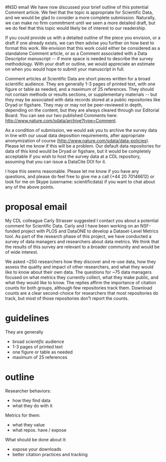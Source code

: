 #NSD email
We have now discussed your brief outline of this potential Comment article.  We feel that the topic is appropriate for Scientific Data, and we would be glad to consider a more complete submission.  Naturally, we can make no firm commitment until we seen a more detailed draft, but we do feel that this topic would likely be of interest to our readership.  

If you could provide us with a detailed outline of the piece you envision, or a draft if one already exists, we can then advise you further on how best to format this work.  We envision that this work could either be considered as a standalone Comment article, or as a Comment associated with a Data Descriptor manuscript -- if more space is needed to describe the survey methodology.  With your draft or outline, we would appreciate an estimate on when you would hope to submit your manuscript in full.

Comment articles at Scientific Data are short pieces written for a broad scientific audience. They are generally 1-3 pages of printed text, with one figure or table as needed, and a maximum of 25 references.  They should not contain methods or results sections, or supplementary materials -- but they may be associated with data records stored at a public repositories like Dryad or figshare. They may or may not be peer-reviewed in depth, depending on the content, but they are always cleared through our Editorial Board. You can see our two published Comments here: http://www.nature.com/sdata/archive?type=Comment.

As a condition of submission, we would ask you to archive the survey data in line with our usual data deposition requirements, after appropriate anonymization of course (http://www.nature.com/sdata/data-policies). Please let me know if this will be a problem. Our default data repositories for data of this kind would be Dryad or figshare, but it would be completely acceptable if you wish to host the survey data at a CDL repository, assuming that you can issue a DataCite DOI for it.  

I hope this seems reasonable.  Please let me know if you have any questions, and please do feel free to give me a call (+44 20 70146612) or look for me on Skype (username: scientificdata) if you want to chat about any of the above points.  

# proposal email
My CDL colleague Carly Strasser suggested I contact you about a potential comment for Scientific Data. Carly and I have been working on an NSF-funded project with PLOS and DataONE to develop a Dataset-Level Metrics tool. As part of the research phase of this project, we have conducted a survey of data managers and researchers about data metrics. We think that the results of this survey are relevant to a broader community and would be of wide interest.

We asked ~250 researchers how they discover and re-use data, how they assess the quality and impact of other researchers, and what they would like to know about their own data. The questions for ~75 data managers focused on what metrics they currently collect, what they make public, and what they would like to know. The replies affirm the importance of citation counts for both groups, although few repositories track them.
Download counts are a clear second-choice for researchers that most repositories do track, but most of those repositories don¹t report the counts.

# guidelines
They are generally
* broad _scientific_ audience
* 1-3 pages of printed text
* one figure or table as needed
* maximum of 25 references


# outline
Researcher behaviors:
* how they find data
* what they do with it

Metrics for them:
* what they value
* what repos. have / expose

What should be done about it:
* expose your downloads
* better citation practices and tracking

